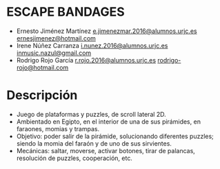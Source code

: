 ESCAPE BANDAGES
=================
- Ernesto Jiménez Martínez 	e.jimenezmar.2016@alumnos.urjc.es 	ernesjimenez@hotmail.com
- Irene Núñez Carranza 		i.nunez.2016@alumnos.urjc.es 		inmusic.nazul@gmail.com
- Rodrigo Rojo García		r.rojo.2016@alumnos.urjc.es 		rodrigo-rojo@hotmail.com
 
Descripción 
================= 
- Juego de plataformas y puzzles, de scroll lateral 2D. 
- Ambientado en Egipto, en el interior de una de sus pirámides, en faraones, momias y trampas. 
- Objetivo: poder salir de la pirámide, solucionando diferentes puzzles; siendo la momia del faraón y de uno de sus sirvientes. 
- Mecánicas: saltar, moverse, activar botones, tirar de palancas, resolución de puzzles, cooperación, etc. 